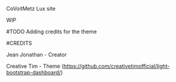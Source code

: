 CoVoitMetz Lux site

WIP

#TODO
Adding credits for the theme

#CREDITS

Jean Jonathan - Creator

Creative Tim - Theme (https://github.com/creativetimofficial/light-bootstrap-dashboard/)
